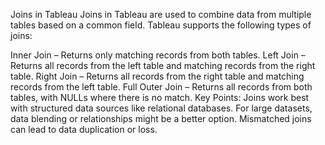  Joins in Tableau
Joins in Tableau are used to combine data from multiple tables based on a common field. Tableau supports the following types of joins:

Inner Join – Returns only matching records from both tables.
Left Join – Returns all records from the left table and matching records from the right table.
Right Join – Returns all records from the right table and matching records from the left table.
Full Outer Join – Returns all records from both tables, with NULLs where there is no match.
Key Points:
Joins work best with structured data sources like relational databases.
For large datasets, data blending or relationships might be a better option.
Mismatched joins can lead to data duplication or loss.
